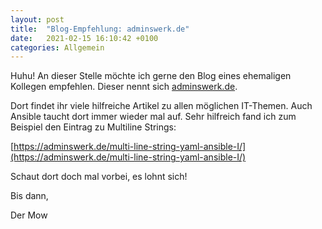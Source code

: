 ```yaml
---
layout: post
title:  "Blog-Empfehlung: adminswerk.de"
date:   2021-02-15 16:10:42 +0100
categories: Allgemein
---
```


Huhu! An dieser Stelle möchte ich gerne den Blog eines ehemaligen Kollegen empfehlen. Dieser nennt sich [adminswerk.de](https://adminswerk.de).

Dort findet ihr viele hilfreiche Artikel zu allen möglichen IT-Themen. Auch Ansible taucht dort immer wieder mal auf. Sehr hilfreich fand ich zum Beispiel den Eintrag zu Multiline Strings:

[https://adminswerk.de/multi-line-string-yaml-ansible-I/](https://adminswerk.de/multi-line-string-yaml-ansible-I/)

Schaut dort doch mal vorbei, es lohnt sich!

Bis dann,

Der Mow
